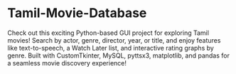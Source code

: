 # Tamil-Movie-Database
Check out this exciting Python-based GUI project for exploring Tamil movies! Search by actor, genre, director, year, or title, and enjoy features like text-to-speech, a Watch Later list, and interactive rating graphs by genre. Built with CustomTkinter, MySQL, pyttsx3, matplotlib, and pandas for a seamless movie discovery experience!
